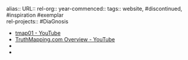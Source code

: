 alias::
URL::
rel-org::
year-commenced::
tags:: website, #discontinued, #inspiration #exemplar  
rel-projects:: #DiaGnosis 


- [tmap01 - YouTube](https://www.youtube.com/@tmap01)
- [TruthMapping.com Overview - YouTube](https://www.youtube.com/watch?v=T8XgPDs_pHc)
-
-